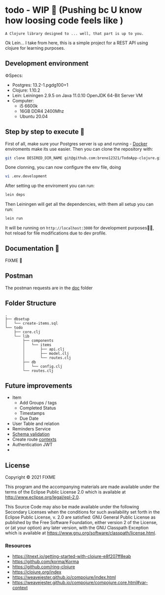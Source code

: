 # todo - WIP 🚧 (Pushing bc U know how loosing code feels like )

`A Clojure library designed to ... well, that part is up to you.` 

Ok Lein... I take from here, this is a simple project for a REST API using clojure for learning purposes.

## Development environment

⚙Specs:
- Postgres: 13.2-1.pgdg100+1
- Clojure: 1.10.2
- Lein: Leiningen 2.9.5 on Java 11.0.10 OpenJDK 64-Bit Server VM
- Computer: 
  - i5 6600k
  - 16GB DDR4 2400Mhz
  - Ubuntu 20.04

## Step by step to execute 💨

First of all, make sure your Postgres server is up and running - [Docker](https://hub.docker.com/_/mysql) enviroments make its use easier. Then you can clone the repository with:  

```bash
git clone DESIRED_DIR_NAME git@github.com:breno12321/TodoApp-clojure.git
```

Done clonning, you can now configure the env file, doing 

```bash
vi .env.development
```

After setting up the enviroment you can run: 
```bash
lein deps
```
Then Leiningen will get all the dependencies, with them all setup you can run:

```bash
lein run
``` 
 
It will be running on `http://localhost:3000` for development purposes👨‍💻, hot reload for file modifications due to dev profile.

## Documentation 📕

FIXME 🚧

## Postman

The postman requests are in the [doc](doc/clojure-todo.postman_collection.json) folder

## Folder Structure

```
.
├── dbsetup
│   └── create-items.sql
└── todo
    ├── core.clj
    └── lib
        ├── components
        │   └── items
        │       ├── api.clj
        │       ├── model.clj
        │       └── routes.clj
        ├── db
        │   └── config.clj
        └── routes.clj
```

## Future improvements
- Item
  - Add Groups / tags
  - Completed Status
  - Timestamps
  - Due Date
- User Table and relation
- Reminders Service
- [Schema validation](https://github.com/plumatic/schema)
- Create route [contexts](https://weavejester.github.io/compojure/compojure.core.html#var-context)
- Authentication JWT
- 

## License

Copyright © 2021 FIXME

This program and the accompanying materials are made available under the
terms of the Eclipse Public License 2.0 which is available at
http://www.eclipse.org/legal/epl-2.0.

This Source Code may also be made available under the following Secondary
Licenses when the conditions for such availability set forth in the Eclipse
Public License, v. 2.0 are satisfied: GNU General Public License as published by
the Free Software Foundation, either version 2 of the License, or (at your
option) any later version, with the GNU Classpath Exception which is available
at https://www.gnu.org/software/classpath/license.html.


### Resources

- https://itnext.io/getting-started-with-clojure-e8f207ff8eab
- https://github.com/korma/Korma
- https://github.com/ring-clojure
- https://clojure.org/index
- https://weavejester.github.io/compojure/index.html
- https://weavejester.github.io/compojure/compojure.core.html#var-context